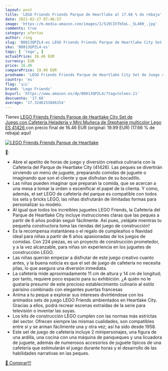 ```yaml
---
layout: post
title: 'LEGO Friends Friends Parque de Heartlake al 17.66 % de rebaja'
date: 2021-02-27 07:46:57
image: 'https://m.media-amazon.com/images/I/519CIhTb5eL._SL400_.jpg'
comments: true
category: ofertas
author: ring
slug: 'B0813QPZL4-es LEGO Friends Friends Parque de Heartlake City Set de Juego...'
sku: 'B0813QPZL4-es'
tags: [ 'lego', ]
actualPrice: 16.46 EUR
currency: EUR
price: 16.46
comparePrice: 19.99 EUR
prodname: 'LEGO Friends Friends Parque de Heartlake City Set de Juego con Cafetería Heladería y Mini Muñeca de Stephanie  multicolor  Lego ES 41426 '
country: 'es'
flag: '🇪🇸'
brand: 'Lego Friends'
buyurl: 'https://www.amazon.es/dp/B0813QPZL4/?tag=tolees-21'
descuento: '17.66'
average: '17.3246153846154'
---
```


Tienes [LEGO Friends Friends Parque de Heartlake City Set de Juego con Cafetería Heladería y Mini Muñeca de Stephanie  multicolor  Lego ES 41426 ](https://www.amazon.es/dp/B0813QPZL4/?tag=tolees-21) con precio final de  16.46 EUR (original: 19.99 EUR) (17.66 %  de rebaja) aqui!

[![LEGO Friends Friends Parque de Heartlake](https://m.media-amazon.com/images/I/519CIhTb5eL._SL400_.jpg)](https://www.amazon.es/dp/B0813QPZL4/?tag=tolees-21)

🔎:

- Abre el apetito de horas de juego y diversión creativa culinaria con la Cafetería del Parque de Heartlake City (41426). Las peques se divertirán sirviendo un menú de juguete, preparando comidas de juguete o imaginando que son el cliente y que disfrutan de su bocadillo.
- Las niñas pueden imaginar que preparan la comida, que se acercan a una mesa a tomar la orden o escenificar el papel de la clienta. Y como, además, el set LEGO de cafetería del parque es compatible con todos los sets y bricks LEGO, las niñas disfrutarán de ilimitadas formas para personalizar su modelo.
- Al igual que todos los increíbles juguetes LEGO Friends, la Cafetería del Parque de Heartlake City incluye instrucciones claras que las peques a partir de 6 años podrán seguir fácilmente. Así pues, ¡relájate mientras tu pequeña constructora toma las riendas del juego de construcción!
- Es la recompensa instantánea o el regalo de cumpleaños o Navidad ideal para niñas a partir de 6 años apasionadas de los juegos de comidas. Con 224 piezas, es un proyecto de construcción prometedor, y a la vez alcanzable, para niñas sin experiencia en los juguetes de construcción LEGO.
- Las niñas querrán empezar a disfrutar de este juego creativo cuanto antes, y la buena noticia es que el set de juego de cafetería no necesita pilas, lo que asegura una diversión inmediata.
- La cafetería mide aproximadamente 11 cm de altura y 14 cm de longitud; por tanto, requiere poco espacio para su exhibición. ¿A quién no le gustaría presumir de este precioso establecimiento culinario al estilo parisino combinado con elegantes puertas francesas
- Anima a tu peque a explorar sus intereses divirtiéndose con los animados sets de juego LEGO Friends ambientados en Heartlake City. Gracias a ellos, podrá recrear escenas extraídas de la serie para televisión o inventar las suyas.
- Los kits de construcción LEGO cumplen con las normas más estrictas del sector. Ofrecen siempre las mismas cualidades, son compatibles entre sí y se arman fácilmente una y otra vez; así ha sido desde 1958.
- Este set de juego de cafetería incluye 2 minipersonajes, una figura de una ardilla, una cocina con una máquina de panqueques y una licuadora de juguete, además de numerosos accesorios de juguete típicos de una cafetería que estimularán el juego durante horas y el desarrollo de las habilidades narrativas en las peques.

[🛒 Comprar!!!](https://www.amazon.es/dp/B0813QPZL4/?tag=tolees-21)
